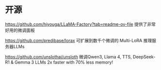 

# 开源
https://github.com/hiyouga/LLaMA-Factory?tab=readme-ov-file
提供了非常好用的微调面板


https://github.com/predibase/lorax 
可扩展到数千个微调的 Multi-LoRA 推理服务器LLMs


https://github.com/unslothai/unsloth 微调Qwen3, Llama 4, TTS, DeepSeek-R1 & Gemma 3 LLMs 2x faster with 70% less memory! 

